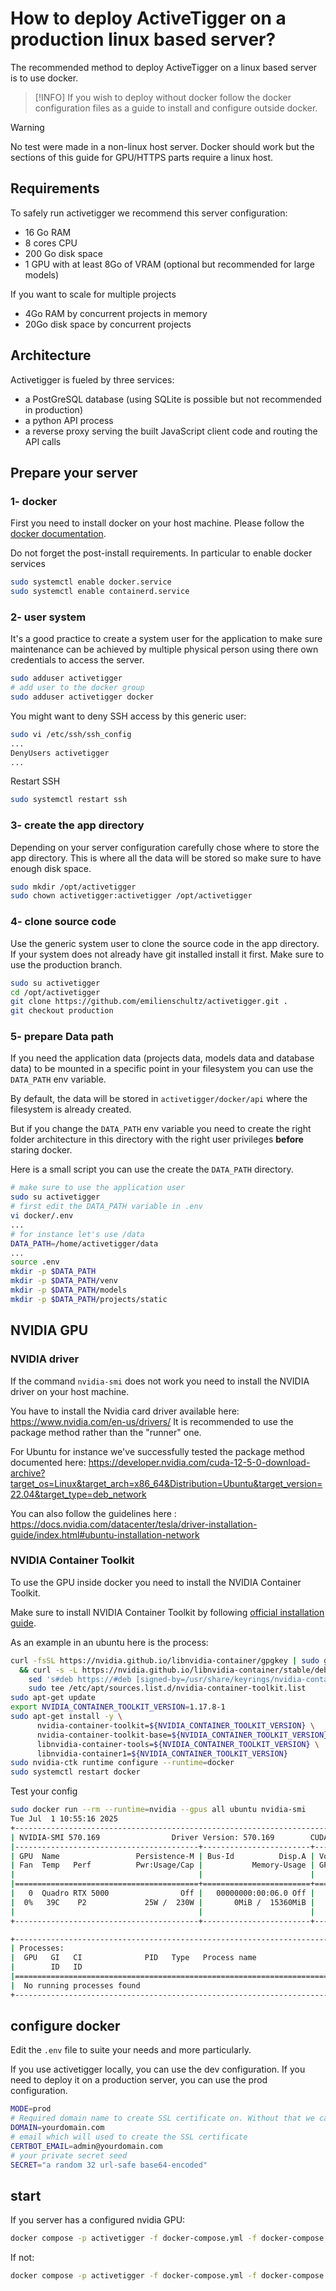 # How to deploy ActiveTigger on a production linux based server?

The recommended method to deploy ActiveTigger on a linux based server is to use docker.

> [!INFO]
> If you wish to deploy without docker follow the docker configuration files as a guide to install and configure outside docker.

> [!WARNING]
> No test were made in a non-linux host server. Docker should work but the sections of this guide for GPU/HTTPS parts require a linux host.


## Requirements

To safely run activetigger we recommend this server configuration:

- 16 Go RAM
- 8 cores CPU
- 200 Go disk space
- 1 GPU with at least 8Go of VRAM (optional but recommended for large models)

If you want to scale for multiple projects
- 4Go RAM by concurrent projects in memory
- 20Go disk space by concurrent projects

## Architecture

Activetigger is fueled by three services:

- a PostGreSQL database (using SQLite is possible but not recommended in production)
- a python API process
- a reverse proxy serving the built JavaScript client code and routing the API calls

## Prepare your server

### 1- docker

First you need to install docker on your host machine.
Please follow the [docker documentation](https://docs.docker.com/engine/install/).

Do not forget the post-install requirements. In particular to enable docker services

```bash
sudo systemctl enable docker.service
sudo systemctl enable containerd.service
```

### 2- user system

It's a good practice to create a system user for the application to make sure maintenance can be achieved by multiple physical person using there own credentials to access the server.

```bash
sudo adduser activetigger
# add user to the docker group
sudo adduser activetigger docker
```

You might want to deny SSH access by this generic user:

```bash
sudo vi /etc/ssh/ssh_config
...
DenyUsers activetigger
...
```

Restart SSH

```bash
sudo systemctl restart ssh
```

### 3- create the app directory

Depending on your server configuration carefully chose where to store the app directory.
This is where all the data will be stored so make sure to have enough disk space.

```bash
sudo mkdir /opt/activetigger
sudo chown activetigger:activetigger /opt/activetigger
```

### 4- clone source code

Use the generic system user to clone the source code in the app directory.
If your system does not already have git installed install it first.
Make sure to use the production branch.

```bash
sudo su activetigger
cd /opt/activetigger
git clone https://github.com/emilienschultz/activetigger.git .
git checkout production
```

### 5- prepare Data path

If you need the application data (projects data, models data and database data) to be mounted in a specific point in your filesystem you can use the `DATA_PATH` env variable.

By default, the data will be stored in `activetigger/docker/api` where the filesystem is already created.

But if you change the `DATA_PATH` env variable you need to create the right folder architecture in this directory with the right user privileges **before** staring docker.

Here is a small script you can use the create the `DATA_PATH` directory.

```bash
# make sure to use the application user
sudo su activetigger
# first edit the DATA_PATH variable in .env
vi docker/.env
...
# for instance let's use /data
DATA_PATH=/home/activetigger/data
...
source .env
mkdir -p $DATA_PATH
mkdir -p $DATA_PATH/venv
mkdir -p $DATA_PATH/models
mkdir -p $DATA_PATH/projects/static
```

## NVIDIA GPU

### NVIDIA driver

If the command `nvidia-smi` does not work you need to install the NVIDIA driver on your host machine.

You have to install the Nvidia card driver available here: https://www.nvidia.com/en-us/drivers/
It is recommended to use the package method rather than the "runner" one.

For Ubuntu for instance we've successfully tested the package method documented here: https://developer.nvidia.com/cuda-12-5-0-download-archive?target_os=Linux&target_arch=x86_64&Distribution=Ubuntu&target_version=22.04&target_type=deb_network

You can also follow the guidelines here : https://docs.nvidia.com/datacenter/tesla/driver-installation-guide/index.html#ubuntu-installation-network

### NVIDIA Container Toolkit

To use the GPU inside docker you need to install the NVIDIA Container Toolkit.

Make sure to install NVIDIA Container Toolkit by following [official installation guide](https://docs.nvidia.com/datacenter/cloud-native/container-toolkit/latest/install-guide.html).

As an example in an ubuntu here is the process:

```bash
curl -fsSL https://nvidia.github.io/libnvidia-container/gpgkey | sudo gpg --dearmor -o /usr/share/keyrings/nvidia-container-toolkit-keyring.gpg \
  && curl -s -L https://nvidia.github.io/libnvidia-container/stable/deb/nvidia-container-toolkit.list | \
    sed 's#deb https://#deb [signed-by=/usr/share/keyrings/nvidia-container-toolkit-keyring.gpg] https://#g' | \
    sudo tee /etc/apt/sources.list.d/nvidia-container-toolkit.list
sudo apt-get update
export NVIDIA_CONTAINER_TOOLKIT_VERSION=1.17.8-1
sudo apt-get install -y \
      nvidia-container-toolkit=${NVIDIA_CONTAINER_TOOLKIT_VERSION} \
      nvidia-container-toolkit-base=${NVIDIA_CONTAINER_TOOLKIT_VERSION} \
      libnvidia-container-tools=${NVIDIA_CONTAINER_TOOLKIT_VERSION} \
      libnvidia-container1=${NVIDIA_CONTAINER_TOOLKIT_VERSION}
sudo nvidia-ctk runtime configure --runtime=docker
sudo systemctl restart docker
```

Test your config

```bash
sudo docker run --rm --runtime=nvidia --gpus all ubuntu nvidia-smi
Tue Jul  1 10:55:16 2025
+-----------------------------------------------------------------------------------------+
| NVIDIA-SMI 570.169                Driver Version: 570.169        CUDA Version: 12.8     |
|-----------------------------------------+------------------------+----------------------+
| GPU  Name                 Persistence-M | Bus-Id          Disp.A | Volatile Uncorr. ECC |
| Fan  Temp   Perf          Pwr:Usage/Cap |           Memory-Usage | GPU-Util  Compute M. |
|                                         |                        |               MIG M. |
|=========================================+========================+======================|
|   0  Quadro RTX 5000                Off |   00000000:00:06.0 Off |                    0 |
|  0%   39C    P2             25W /  230W |       0MiB /  15360MiB |      0%      Default |
|                                         |                        |                  N/A |
+-----------------------------------------+------------------------+----------------------+

+-----------------------------------------------------------------------------------------+
| Processes:                                                                              |
|  GPU   GI   CI              PID   Type   Process name                        GPU Memory |
|        ID   ID                                                               Usage      |
|=========================================================================================|
|  No running processes found                                                             |
+-----------------------------------------------------------------------------------------+
```

## configure docker

Edit the `.env` file to suite your needs and more particularly.

If you use activetigger locally, you can use the dev configuration. If you need to deploy it on a production server, you can use the prod configuration.

```bash
MODE=prod
# Required domain name to create SSL certificate on. Without that we can't do HTTPS which is unsecure.
DOMAIN=yourdomain.com
# email which will used to create the SSL certificate
CERTBOT_EMAIL=admin@yourdomain.com
# your private secret seed
SECRET="a random 32 url-safe base64-encoded"
```

## start

If you server has a configured nvidia GPU:

```bash
docker compose -p activetigger -f docker-compose.yml -f docker-compose.nvidia.yml -f docker-compose.prod.yml up -d
```

If not:

```bash
docker compose -p activetigger -f docker-compose.yml -f docker-compose.prod.yml up -d
```
